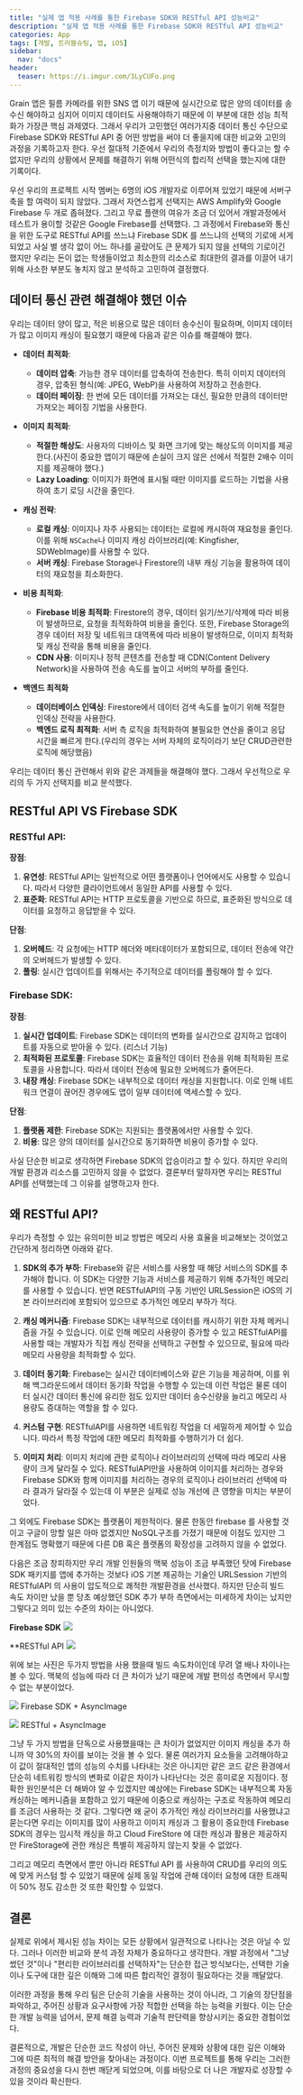 ```yaml
---
title: "실제 앱 적용 사례를 통한 Firebase SDK와 RESTful API 성능비교"
description: "실제 앱 적용 사례를 통한 Firebase SDK와 RESTful API 성능비교"
categories: App
tags: [개발, 트러블슈팅, 앱, iOS]
sidebar: 
  nav: "docs"
header:
  teaser: https://i.imgur.com/3LyCUFo.png
---
```

Grain 앱은 필름 카메라를 위한 SNS 앱 이기 때문에 실시간으로 많은 양의 데이터를 송수신 해야하고 심지어 이미지 데이터도 사용해야하기 때문에 이 부분에 대한 성능 최적화가 가장큰 핵심 과제였다. 그래서 우리가 고민했던 여러가지중 데이터 통신 수단으로 Firebase SDK와 RESTful API 중 어떤 방법을 써야 더 좋을지에 대한 비교와 고민의 과정을 기록하고자 한다. 우선 절대적 기준에서 우리의 측정치와 방법이 좋다고는 할 수 없지만 우리의 상황에서 문제를 해결하기 위해 어떤식의 합리적 선택을 했는지에 대한 기록이다.

우선 우리의 프로젝트 시작 멤버는 6명의 iOS 개발자로 이루어져 있었기 때문에 서버구축을 할 여력이 되지 않았다. 그래서 자연스럽게 선택지는 AWS Amplify와 Google Firebase 두 개로 좁혀졌다. 그리고 무료 플랜의 여유가 조금 더 있어서 개발과정에서 테스트가 용이할 것같은 Google Firebase를 선택했다. 그 과정에서 Firebase와 통신을 위한 도구로 RESTful API를 쓰느냐 Firebase SDK 를 쓰느냐의 선택의 기로에 서게 되었고 사실 별 생각 없이 어느 하나를 골랐어도 큰 문제가 되지 않을 선택의 기로이긴 했지만 우리는 돈이 없는 학생들이었고 최소한의 리소스로 최대한의 결과를 이끌어 내기 위해 사소한 부분도 놓치지 않고 분석하고 고민하여 결정했다.

## 데이터 통신 관련 해결해야 했던 이슈
우리는 데이터 양이 많고, 적은 비용으로 많은 데이터 송수신이 필요하며, 이미지 데이터가 많고 이미지 캐싱이 필요했기 때문에 다음과 같은 이슈를 해결해야 했다. 

-  **데이터 최적화**:    
    - **데이터 압축**: 가능한 경우 데이터를 압축하여 전송한다. 특히 이미지 데이터의 경우, 압축된 형식(예: JPEG, WebP)을 사용하여 저장하고 전송한다.
    - **데이터 페이징**: 한 번에 모든 데이터를 가져오는 대신, 필요한 만큼의 데이터만 가져오는 페이징 기법을 사용한다.
    
-  **이미지 최적화**:
    - **적절한 해상도**: 사용자의 디바이스 및 화면 크기에 맞는 해상도의 이미지를 제공한다.(사진이 중요한 앱이기 때문에 손실이 크지 않은 선에서 적절한 2배수 이미지를 제공해야 했다.)
    - **Lazy Loading**: 이미지가 화면에 표시될 때만 이미지를 로드하는 기법을 사용하여 초기 로딩 시간을 줄인다.
    
-  **캐싱 전략**:
    - **로컬 캐싱**: 이미지나 자주 사용되는 데이터는 로컬에 캐시하여 재요청을 줄인다. 이를 위해 `NSCache`나 이미지 캐싱 라이브러리(예: Kingfisher, SDWebImage)를 사용할 수 있다.
    - **서버 캐싱**: Firebase Storage나 Firestore의 내부 캐싱 기능을 활용하여 데이터의 재요청을 최소화한다.
    
-  **비용 최적화**:
    - **Firebase 비용 최적화**: Firestore의 경우, 데이터 읽기/쓰기/삭제에 따라 비용이 발생하므로, 요청을 최적화하여 비용을 줄인다. 또한, Firebase Storage의 경우 데이터 저장 및 네트워크 대역폭에 따라 비용이 발생하므로, 이미지 최적화 및 캐싱 전략을 통해 비용을 줄인다.
    - **CDN 사용**: 이미지나 정적 콘텐츠를 전송할 때 CDN(Content Delivery Network)을 사용하여 전송 속도를 높이고 서버의 부하를 줄인다.
    
-  **백엔드 최적화**
    - **데이터베이스 인덱싱**: Firestore에서 데이터 검색 속도를 높이기 위해 적절한 인덱싱 전략을 사용한다.
    - **백엔드 로직 최적화**: 서버 측 로직을 최적화하여 불필요한 연산을 줄이고 응답 시간을 빠르게 한다.(우리의 경우는 서버 자체의 로직이라기 보단 CRUD관련한 로직에 해당했음)

우리는 데이터 통신 관련해서 위와 같은 과제들을 해결해야 했다. 그래서 우선적으로 우리의 두 가지 선택지를 비교 분석했다.

## RESTful API VS Firebase SDK
### RESTful API:

**장점**:

1. **유연성**: RESTful API는 일반적으로 어떤 플랫폼이나 언어에서도 사용할 수 있습니다. 따라서 다양한 클라이언트에서 동일한 API를 사용할 수 있다.
2. **표준화**: RESTful API는 HTTP 프로토콜을 기반으로 하므로, 표준화된 방식으로 데이터를 요청하고 응답받을 수 있다.

**단점**:

1. **오버헤드**: 각 요청에는 HTTP 헤더와 메타데이터가 포함되므로, 데이터 전송에 약간의 오버헤드가 발생할 수 있다.
2. **폴링**: 실시간 업데이트를 위해서는 주기적으로 데이터를 폴링해야 할 수 있다.

### Firebase SDK:

**장점**:

1. **실시간 업데이트**: Firebase SDK는 데이터의 변화를 실시간으로 감지하고 업데이트를 자동으로 받아올 수 있다. (리스너 기능)
2. **최적화된 프로토콜**: Firebase SDK는 효율적인 데이터 전송을 위해 최적화된 프로토콜을 사용합니다. 따라서 데이터 전송에 필요한 오버헤드가 줄어든다.
3. **내장 캐싱**: Firebase SDK는 내부적으로 데이터 캐싱을 지원합니다. 이로 인해 네트워크 연결이 끊어진 경우에도 앱이 일부 데이터에 액세스할 수 있다.

**단점**:

1. **플랫폼 제한**: Firebase SDK는 지원되는 플랫폼에서만 사용할 수 있다.
2. **비용**: 많은 양의 데이터를 실시간으로 동기화하면 비용이 증가할 수 있다.

사실 단순한 비교로 생각하면 Firebase SDK의 압승이라고 할 수 있다. 하지만 우리의 개발 환경과 리소스를 고민하지 않을 수 없었다. 결론부터 말하자면 우리는 RESTful API를 선택했는데 그 이유를 설명하고자 한다.

## 왜 RESTful API?

우리가 측정할 수 있는 유의미한 비교 방법은 메모리 사용 효율을 비교해보는 것이었고 간단하게 정리하면 아래와 같다.

1. **SDK의 추가 부하**: Firebase와 같은 서비스를 사용할 때 해당 서비스의 SDK를 추가해야 합니다. 이 SDK는 다양한 기능과 서비스를 제공하기 위해 추가적인 메모리를 사용할 수 있습니다. 반면 RESTfulAPI의 구동 기반인 URLSession은 iOS의 기본 라이브러리에 포함되어 있으므로 추가적인 메모리 부하가 적다.
    
2. **캐싱 메커니즘**: Firebase SDK는 내부적으로 데이터를 캐시하기 위한 자체 메커니즘을 가질 수 있습니다. 이로 인해 메모리 사용량이 증가할 수 있고 RESTfulAPI를 사용할 때는 개발자가 직접 캐싱 전략을 선택하고 구현할 수 있으므로, 필요에 따라 메모리 사용량을 최적화할 수 있다.
    
3. **데이터 동기화**: Firebase는 실시간 데이터베이스와 같은 기능을 제공하며, 이를 위해 백그라운드에서 데이터 동기화 작업을 수행할 수 있는데 이런 작업은 물론 데이터 실시간 데이터 통신에 유리한 점도 있지만 데이터 송수신량을 늘리고 메모리 사용량도 증대하는 역할을 할 수 있다.
    
4. **커스텀 구현**: RESTfulAPI를 사용하면 네트워킹 작업을 더 세밀하게 제어할 수 있습니다. 따라서 특정 작업에 대한 메모리 최적화를 수행하기가 더 쉽다.
    
5. **이미지 처리**: 이미지 처리에 관한 로직이나 라이브러리의 선택에 따라 메모리 사용량이 크게 달라질 수 있다. RESTfulAPI만을 사용하여 이미지를 처리하는 경우와 Firebase SDK와 함께 이미지를 처리하는 경우의 로직이나 라이브러리 선택에 따라 결과가 달라질 수 있는데 이 부분은 실제로 성능 개선에 큰 영향을 미치는 부분이었다.

그 외에도  Firebase SDK는  플랫폼이 제한적이다. 물론 한동안 firebase 를 사용할 것이고 구글이 망할 일은 아마 없겠지만 NoSQL구조를 가졌기 때문에 이점도 있지만 그 한계점도 명확했기 때문에 다른 DB 혹은 플랫폼의 확장성을 고려하지 않을 수 없었다. 

다음은 조금 창피하지만 우리 개발 인원들의 맥북 성능이 조금 부족했던 탓에 Firebase SDK 패키지를 앱에 추가하는 것보다 iOS 기본 제공하는 기술인 URLSession 기반의 RESTfulAPI 의 사용이 압도적으로 쾌적한 개발환경을 선사했다. 하지만 단순히 빌드 속도 차이만 났을 뿐 당초 예상했던 SDK 추가 부하 측면에서는 미세하게 차이는 났지만 그렇다고 의미 있는 수준의 차이는 아니었다.   

**Firebase SDK**
![](https://i.imgur.com/xABCYrz.png)

**RESTful API
![](https://i.imgur.com/cdYfrEF.png)

위에 보는 사진은 두가지 방법을 사용 했을때 빌드 속도차이인데 무려 열 배나 차이나는 볼 수 있다. 맥북의 성능에 따라 더 큰 차이가 났기 때문에 개발 편의성 측면에서 무시할 수 없는 부분이었다.


![](https://i.imgur.com/3LyCUFo.png)
Firebase SDK + AsyncImage

![](https://i.imgur.com/uoFX2YZ.png)
RESTful + AsyncImage

그냥 두 가지 방법을 단독으로 사용했을때는 큰 차이가 없었지만 이미지 캐싱을 추가 하니까 약 30%의 차이를 보이는 것을 볼 수 있다. 물론 여러가지 요소들을 고려해야하고 이 값이 절대적인 앱의 성능의 수치를 나타내는 것은 아니지만 같은 코드 같은 환경에서 단순히 네트워킹 방식의 변화로 이같은 차이가 나타난다는 것은 흥미로운 지점이다. 정확한 원인분석은 더 해봐야 알 수 있겠지만 예상에는 Firebase SDK는 내부적으록 자동 캐싱하는 메커니즘을 포함하고 있기 때문에 이중으로 캐싱하는 구조로 작동하여 메모리를 조금더 사용하는 것 같다. 그렇다면 왜 굳이 추가적인 캐싱 라이브러리를 사용했냐고 묻는다면 우리는 이미지를 많이 사용하고 이미지 캐싱과 그 활용이 중요한데 Firebase SDK의 경우는 임시적 캐싱을 하고 Cloud FireStore 에 대한 캐싱과 활용은 제공하지만 FireStorage에 관한 캐싱은 특별히 제공하지 않는지 찾을 수 없었다.

그리고 메모리 측면에서 뿐만 아니라 RESTful API 를 사용하여 CRUD를 우리의 의도에 맞게 커스텀 할 수 있었기 때문에 실제 동일 작업에 관해 데이터 요청에 대한 트래픽이 50% 정도 감소한 것 또한 확인할 수 있었다.

## 결론

실제로 위에서 제시된 성능 차이는 모든 상황에서 일관적으로 나타나는 것은 아닐 수 있다. 그러나 이러한 비교와 분석 과정 자체가 중요하다고 생각한다. 개발 과정에서 "그냥 썼던 것"이나 "편리한 라이브러리를 선택하자"는 단순한 접근 방식보다는, 선택한 기술이나 도구에 대한 깊은 이해와 그에 따른 합리적인 결정이 필요하다는 것을 깨달았다.

이러한 과정을 통해 우리 팀은 단순히 기술을 사용하는 것이 아니라, 그 기술의 장단점을 파악하고, 주어진 상황과 요구사항에 가장 적합한 선택을 하는 능력을 키웠다. 이는 단순한 개발 능력을 넘어서, 문제 해결 능력과 기술적 판단력을 향상시키는 중요한 경험이었다.

결론적으로, 개발은 단순한 코드 작성이 아닌, 주어진 문제와 상황에 대한 깊은 이해와 그에 따른 최적의 해결 방안을 찾아내는 과정이다. 이번 프로젝트를 통해 우리는 그러한 과정의 중요성을 다시 한번 깨닫게 되었으며, 이를 바탕으로 더 나은 개발자로 성장할 수 있을 것이라 확신한다.
